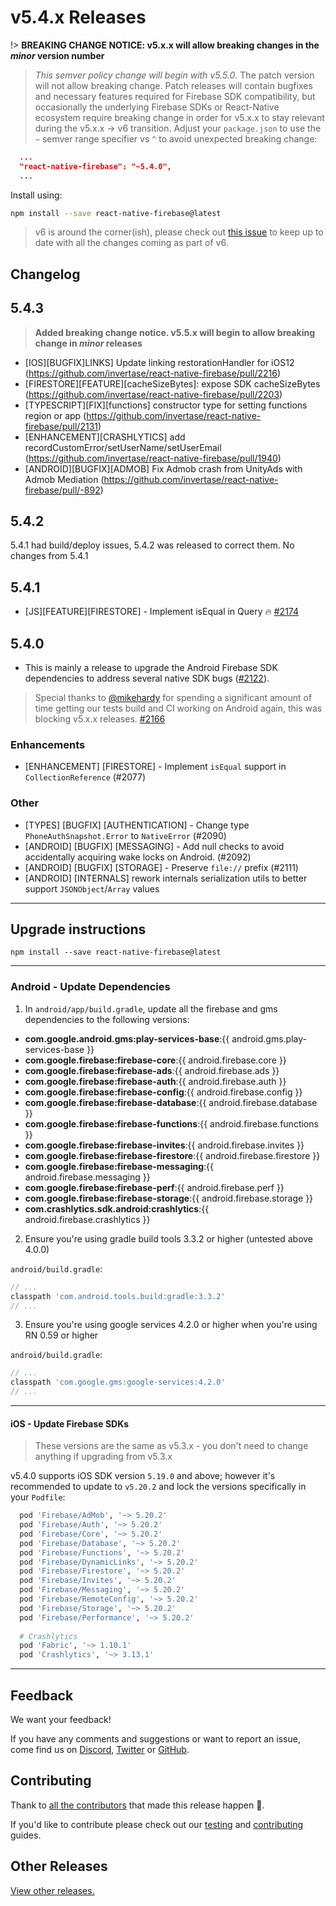 # v5.4.x Releases

!> **BREAKING CHANGE NOTICE: v5.x.x will allow breaking changes in the _minor_ version number**

> *This semver policy change will begin with v5.5.0*.  The patch version will not allow breaking change. Patch releases will contain bugfixes and necessary features required for Firebase SDK compatibility, but occasionally the underlying Firebase SDKs or React-Native ecosystem require breaking change in order for v5.x.x to stay relevant during the v5.x.x -> v6 transition. Adjust your `package.json` to use the `~` semver range specifier vs `^` to avoid unexpected breaking change:

```json
  ...
  "react-native-firebase": "~5.4.0",
  ...
```

Install using:

```bash
npm install --save react-native-firebase@latest
```

> v6 is around the corner(ish), please check out [this issue](https://github.com/invertase/react-native-firebase/issues/2025) to keep up to date with all the changes coming as part of v6.

## Changelog

## 5.4.3

> **Added breaking change notice. v5.5.x will begin to allow breaking change in *minor* releases**

- [IOS][BUGFIX]LINKS] Update linking restorationHandler for iOS12 (https://github.com/invertase/react-native-firebase/pull/2216)
- [FIRESTORE][FEATURE][cacheSizeBytes]: expose SDK cacheSizeBytes (https://github.com/invertase/react-native-firebase/pull/2203)
- [TYPESCRIPT][FIX][functions] constructor type for setting functions region or app (https://github.com/invertase/react-native-firebase/pull/2131)
- [ENHANCEMENT][CRASHLYTICS] add recordCustomError/setUserName/setUserEmail (https://github.com/invertase/react-native-firebase/pull/1940)
- [ANDROID][BUGFIX][ADMOB] Fix Admob crash from UnityAds with Admob Mediation (https://github.com/invertase/react-native-firebase/pull/-892)

## 5.4.2

5.4.1 had build/deploy issues, 5.4.2 was released to correct them. No changes from 5.4.1

## 5.4.1

- [JS][FEATURE][FIRESTORE] - Implement isEqual in Query :fire: [#2174](https://github.com/invertase/react-native-firebase/pull/2174)

## 5.4.0

- This is mainly a release to upgrade the Android Firebase SDK dependencies to address several native SDK bugs ([#2122](https://github.com/invertase/react-native-firebase/issues/2122)).

> Special thanks to [@mikehardy](https://github.com/mikehardy) for spending a significant amount of time getting our tests build and CI working on Android again, this was blocking v5.x.x releases. [#2166](https://github.com/invertase/react-native-firebase/pull/2166)

### Enhancements

- [ENHANCEMENT] [FIRESTORE] - Implement `isEqual` support in `CollectionReference` (#2077)

### Other

- [TYPES] [BUGFIX] [AUTHENTICATION] - Change type `PhoneAuthSnapshot.Error` to `NativeError` (#2090)
- [ANDROID] [BUGFIX] [MESSAGING] - Add null checks to avoid accidentally acquiring wake locks on Android. (#2092)
- [ANDROID] [BUGFIX] [STORAGE] - Preserve `file://` prefix (#2111)
- [ANDROID] [INTERNALS] rework internals serialization utils to better support `JSONObject`/`Array` values

----

## Upgrade instructions

```shell
npm install --save react-native-firebase@latest
```

----

### Android - Update Dependencies

1) In `android/app/build.gradle`, update all the firebase and gms dependencies to the following versions:

- **com.google.android.gms:play-services-base**:{{ android.gms.play-services-base }}
- **com.google.firebase:firebase-core**:{{ android.firebase.core }}
- **com.google.firebase:firebase-ads**:{{ android.firebase.ads }}
- **com.google.firebase:firebase-auth**:{{ android.firebase.auth }}
- **com.google.firebase:firebase-config**:{{ android.firebase.config }}
- **com.google.firebase:firebase-database**:{{ android.firebase.database }}
- **com.google.firebase:firebase-functions**:{{ android.firebase.functions }}
- **com.google.firebase:firebase-invites**:{{ android.firebase.invites }}
- **com.google.firebase:firebase-firestore**:{{ android.firebase.firestore }}
- **com.google.firebase:firebase-messaging**:{{ android.firebase.messaging }}
- **com.google.firebase:firebase-perf**:{{ android.firebase.perf }}
- **com.google.firebase:firebase-storage**:{{ android.firebase.storage }}
- **com.crashlytics.sdk.android:crashlytics**:{{ android.firebase.crashlytics }}

2) Ensure you're using gradle build tools 3.3.2 or higher (untested above 4.0.0)

`android/build.gradle`:

```groovy
// ...
classpath 'com.android.tools.build:gradle:3.3.2'
// ...
```

3) Ensure you're using google services 4.2.0 or higher when you're using RN 0.59 or higher

`android/build.gradle`:

```groovy
// ...
classpath 'com.google.gms:google-services:4.2.0'
// ...
```

----

#### iOS - Update Firebase SDKs

> These versions are the same as v5.3.x - you don't need to change anything if upgrading from v5.3.x

v5.4.0 supports iOS SDK version `5.19.0` and above; however it's recommended to update to `v5.20.2` and lock the versions specifically in your `Podfile`:

```ruby
  pod 'Firebase/AdMob', '~> 5.20.2'
  pod 'Firebase/Auth', '~> 5.20.2'
  pod 'Firebase/Core', '~> 5.20.2'
  pod 'Firebase/Database', '~> 5.20.2'
  pod 'Firebase/Functions', '~> 5.20.2'
  pod 'Firebase/DynamicLinks', '~> 5.20.2'
  pod 'Firebase/Firestore', '~> 5.20.2'
  pod 'Firebase/Invites', '~> 5.20.2'
  pod 'Firebase/Messaging', '~> 5.20.2'
  pod 'Firebase/RemoteConfig', '~> 5.20.2'
  pod 'Firebase/Storage', '~> 5.20.2'
  pod 'Firebase/Performance', '~> 5.20.2'
  
  # Crashlytics
  pod 'Fabric', '~> 1.10.1'
  pod 'Crashlytics', '~> 3.13.1'
```

----

## Feedback

We want your feedback!

If you have any comments and suggestions or want to report an issue, come find us on [Discord](https://discord.gg/C9aK28N), [Twitter](https://twitter.com/rnfirebase) or [GitHub](https://github.com/invertase/react-native-firebase).

## Contributing

Thank to [all the contributors](https://github.com/invertase/react-native-firebase/graphs/contributors?from=2019-01-01&to=2020-01-01&type=c) that made this release happen 💛. 

If you'd like to contribute please check out our [testing](https://rnfirebase.io/docs/v5.x.x/testing) and [contributing](https://rnfirebase.io/docs/v5.x.x/contributing) guides.

## Other Releases

[View other releases.](/docs/v5.x.x/release-notes)
